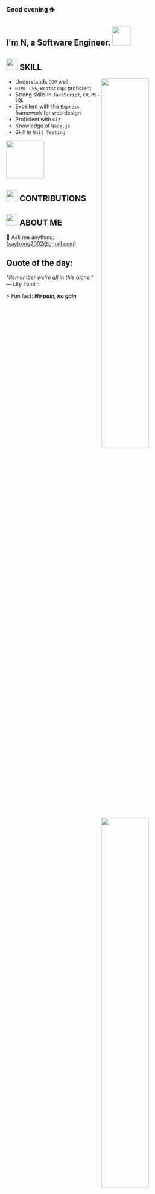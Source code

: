 ### Good evening ☕
<h2>I'm N, a Software Engineer. <img src="https://media.giphy.com/media/mGcNjsfWAjY5AEZNw6/giphy.gif" width="50"></h2>

## <img src="https://emojis.slackmojis.com/emojis/images/1588315024/8823/hyperkitty.gif?1588315024" width="30" /> SKILL
<a href="https://metrics.lecoq.io/ouuan?template=classic"><img align="right" width="50%" src="https://github-readme-stats.vercel.app/api?username=justn-dev&show_icons=true&theme=synthwave"></a>

- Understands <code>OOP</code> well
- <code>HTML</code>, <code>CSS</code>, <code>Bootstrap</code>: proficient
- Strong skills in <code>JavaScript</code>, <code>C#</code>, <code>MS-SQL</code>
- Excellent with the <code>Express</code> framework for web design
- Proficient with <code>Git</code>
- Knowledge of <code>Node.js</code>
- Skill in <code>Unit Testing</code>

<img src="https://images.viblo.asia/1f5d99d1-8cb7-4d82-a627-d6934d20d94b.png" width="100" />

## <img src="https://images.viblo.asia/a22cc9ed-e446-4eae-ad55-1ddf8afbaa54.gif" width="30" /> CONTRIBUTIONS
<a href="https://metrics.lecoq.io/ouuan?template=classic"><img align="right" width="50%" src="https://github-readme-stats.vercel.app/api/top-langs/?username=justn-dev&show_icons=true&theme=synthwave&layout=compact"></a>

####

####

####

## <img src="https://i.imgur.com/g4uAchW.gif" width="30" /> ABOUT ME
💬 Ask me anything: (xaytrong2002@gmail.com)
## Quote of the day:
<em>&quot;Remember we're all in this alone.&quot;</em> <br>
— Lily Tomlin

⚡ Fun fact: <em><strong>No pain, no gain</strong></em>
